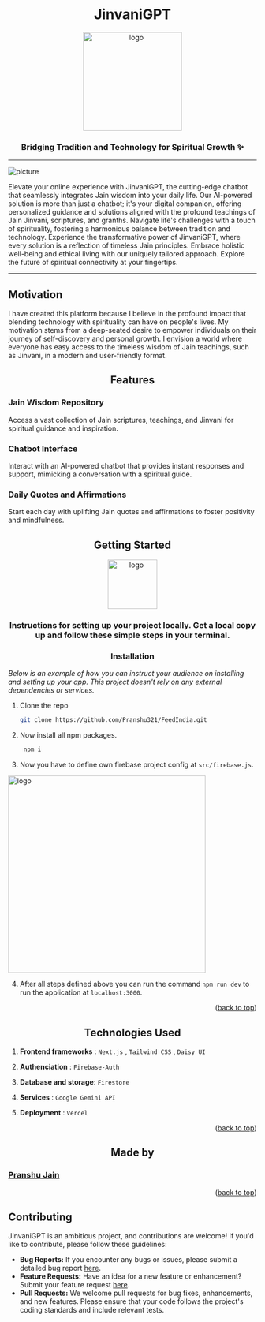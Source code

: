 <h1 align="center" size="30px">JinvaniGPT</h1> 
<div align="center">
<!--   ![Eat_Fit - Copy](https://github.com/Pranshu321/FeedIndia/assets/86917304/31cb5588-3d9d-42d9-b250-f9d1c3908070) -->


  <a id="top" href="https://jinvanigpt.vercel.app/" target="blank">
    <img src="https://github.com/Pranshu321/JinvaniGPT/assets/86917304/79d38d40-13e3-43d8-8214-c7ae95e03a68" width="200px" alt="logo">
  </a>
  
<h3 align="center">Bridging Tradition and Technology for Spiritual Growth ✨</h3>
</div>

--- 

<p align="left">
<!--   ![image](https://github.com/Pranshu321/FeedIndia/assets/86917304/f8cb8d12-ef79-4287-bcf9-54e73eae9bf6) -->
<!-- ![image](https://github.com/Pranshu321/FeedIndia/assets/86917304/8ae61a44-2cc2-498c-b22e-239c71623090) -->

<img src="https://github.com/Pranshu321/JinvaniGPT/assets/86917304/e7504652-aef2-4fdb-aad6-50c4cc50b99b" alt="picture">

<br>

Elevate your online experience with JinvaniGPT, the cutting-edge chatbot that seamlessly integrates Jain wisdom into your daily life. Our AI-powered solution is more than just a chatbot; it's your digital companion, offering personalized guidance and solutions aligned with the profound teachings of Jain Jinvani, scriptures, and granths. Navigate life's challenges with a touch of spirituality, fostering a harmonious balance between tradition and technology. Experience the transformative power of JinvaniGPT, where every solution is a reflection of timeless Jain principles. Embrace holistic well-being and ethical living with our uniquely tailored approach. Explore the future of spiritual connectivity at your fingertips.
</p>


----
<div align="left">
<h2>Motivation</h2>
<p>

I have created this platform because I believe in the profound impact that blending technology with spirituality can have on people's lives. My motivation stems from a deep-seated desire to empower individuals on their journey of self-discovery and personal growth. I envision a world where everyone has easy access to the timeless wisdom of Jain teachings, such as Jinvani, in a modern and user-friendly format.

</p>
</div>

<h2 align="center" size="30px">Features</h2> 

### Jain Wisdom Repository
Access a vast collection of Jain scriptures, teachings, and Jinvani for spiritual guidance and inspiration.

### Chatbot Interface
Interact with an AI-powered chatbot that provides instant responses and support, mimicking a conversation with a spiritual guide.

### Daily Quotes and Affirmations
Start each day with uplifting Jain quotes and affirmations to foster positivity and mindfulness.


<h2 align="center" size="30px">Getting Started</h2> 
<div align="center">
  <a id="top" href="https://feedindia.netlify.app/" target="blank">
    <img src="https://github.com/Pranshu321/JinvaniGPT/assets/86917304/79d38d40-13e3-43d8-8214-c7ae95e03a68" width="100px" alt="logo">
  </a>
<h3 align="center">Instructions for setting up your project locally. Get a local copy up and follow these simple steps in your terminal.</h3>
<h3 align = "center">Installation</h3>
</div>
<!-- <ul align = "left"> 
<li> </li>
<li> </li>
<li> </li>
</ul> -->

_Below is an example of how you can instruct your audience on installing and setting up your app. This project doesn't rely on any external dependencies or services._

1. Clone the repo
   ```sh
   git clone https://github.com/Pranshu321/FeedIndia.git
   ```
2. Now install all npm packages.
   ```sh
    npm i 
   ```
   
3. Now you have to define own firebase project config at `src/firebase.js`.

<img src="https://user-images.githubusercontent.com/86917304/201507081-c0e7cc6b-4d3f-4d99-8611-1ddf98afcd3f.png" width="400px" alt="logo">

4. After all steps defined above you can run the command `npm run dev` to run the application at `localhost:3000`.

<p align="right">(<a href="#top">back to top</a>)</p>


<h2 align="center" size="30px">Technologies Used</h2> 

1. **Frontend frameworks** : `Next.js` , `Tailwind CSS` ,  `Daisy UI`

2. **Authenciation**       : `Firebase-Auth`

3. **Database and storage**: `Firestore`

4. **Services**            : `Google Gemini API`
   
5. **Deployment**          : `Vercel`
  
<p align="right">(<a href="#top">back to top</a>)</p>


<h2 align="center" size="30px"> Made by </h2>

### [Pranshu Jain](https://pranshuportfolio.netlify.app)


<p align="right">(<a href="#top">back to top</a>)</p>

## Contributing
JinvaniGPT is an ambitious project, and contributions are welcome! If you'd like to contribute, please follow these guidelines:

- **Bug Reports:** If you encounter any bugs or issues, please submit a detailed bug report [here](https://github.com/Pranshu321/JinvaniGPT/issues).
- **Feature Requests:** Have an idea for a new feature or enhancement? Submit your feature request [here](https://github.com/Pranshu321/JinvaniGPT/issues).
- **Pull Requests:** We welcome pull requests for bug fixes, enhancements, and new features. Please ensure that your code follows the project's coding standards and include relevant tests.
